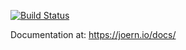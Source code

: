 [![Build Status](https://travis-ci.org/ShiftLeftSecurity/joern.svg?branch=master)](https://travis-ci.org/ShiftLeftSecurity/joern)

Documentation at: https://joern.io/docs/
